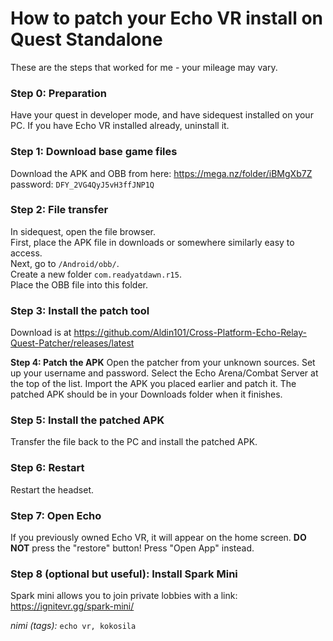 # How to patch your Echo VR install on Quest Standalone

These are the steps that worked for me - your mileage may vary.

### Step 0: Preparation

Have your quest in developer mode, and have sidequest installed on your PC. If you have Echo VR installed already, uninstall it. 

### Step 1: Download base game files

Download the APK and OBB from here: https://mega.nz/folder/iBMgXb7Z  
password: `DFY_2VG4QyJ5vH3ffJNP1Q`

### Step 2: File transfer

In sidequest, open the file browser.  
First, place the APK file in downloads or somewhere similarly easy to access.  
Next, go to `/Android/obb/`.  
Create a new folder `com.readyatdawn.r15`.  
Place the OBB file into this folder.  

### Step 3: Install the patch tool

Download is at https://github.com/Aldin101/Cross-Platform-Echo-Relay-Quest-Patcher/releases/latest

**Step 4: Patch the APK**
Open the patcher from your unknown sources. Set up your username and password. Select the Echo Arena/Combat Server at the top of the list. Import the APK you placed earlier and patch it. The patched APK should be in your Downloads folder when it finishes.

### Step 5: Install the patched APK
Transfer the file back to the PC and install the patched APK. 

### Step 6: Restart
Restart the headset. 

### Step 7: Open Echo
If you previously owned Echo VR, it will appear on the home screen. **DO NOT** press the "restore" button! Press "Open App" instead.  

### Step 8 (optional but useful): Install Spark Mini
Spark mini allows you to join private lobbies with a link:  
https://ignitevr.gg/spark-mini/
  
*nimi (tags):* `echo vr, kokosila`
